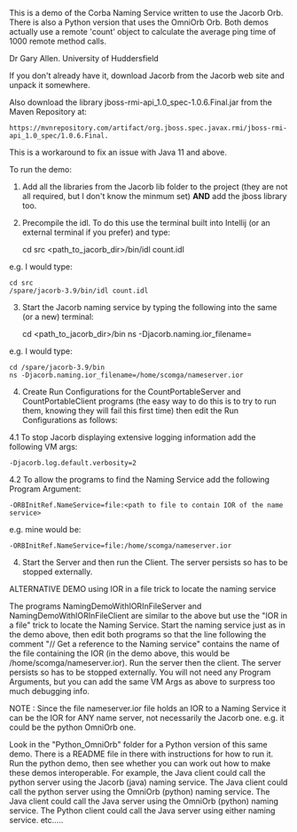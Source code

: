 This is a demo of the Corba Naming Service written to use the Jacorb Orb.  There is also a Python version that uses the OmniOrb Orb.
Both demos actually use a remote 'count' object to calculate the average ping time of 1000 remote method calls.

Dr Gary Allen.
University of Huddersfield

If you don't already have it, download Jacorb from the Jacorb web site and unpack it somewhere.

Also download the library jboss-rmi-api_1.0_spec-1.0.6.Final.jar from the Maven Repository at:

    https://mvnrepository.com/artifact/org.jboss.spec.javax.rmi/jboss-rmi-api_1.0_spec/1.0.6.Final.

This is a workaround to fix an issue with Java 11 and above.

To run the demo:

1.  Add all the libraries from the Jacorb lib folder to the project (they are not all required, but I don't know the minmum set) **AND** add the jboss library too.

2.  Precompile the idl.  To do this use the terminal built into Intellij (or an external terminal if you prefer) and type:


    cd src
    <path_to_jacorb_dir>/bin/idl count.idl

e.g. I would type:

    cd src
    /spare/jacorb-3.9/bin/idl count.idl
    
3.  Start the Jacorb naming service by typing the following into the same (or a new) terminal:


    cd <path_to_jacorb_dir>/bin
    ns -Djacorb.naming.ior_filename=<path to file to contain IOR of the name service>

e.g. I would type:

    cd /spare/jacorb-3.9/bin
    ns -Djacorb.naming.ior_filename=/home/scomga/nameserver.ior


4.  Create Run Configurations for the CountPortableServer and CountPortableClient programs (the easy way to do this is to try to run them, knowing they will fail this first time) then edit the Run Configurations as follows:

4.1  To stop Jacorb displaying extensive logging information add the following VM args:

    -Djacorb.log.default.verbosity=2
    
4.2 To allow the programs to find the Naming Service add the following Program Argument:

    -ORBInitRef.NameService=file:<path to file to contain IOR of the name service>

e.g. mine would be:

    -ORBInitRef.NameService=file:/home/scomga/nameserver.ior

4.  Start the Server and then run the Client.  The server persists so has to be stopped externally.



ALTERNATIVE DEMO using IOR in a file trick to locate the naming service

The programs NamingDemoWithIORInFileServer and NamingDemoWithIORInFileClient are similar to the above but use the "IOR in a file" trick to locate the Naming Service.
Start the naming service just as in the demo above, then edit both programs so that the line following the comment "// Get a reference to the Naming service" contains the name of the file containing the IOR (in the demo above, this would be /home/scomga/nameserver.ior).
Run the server then the client.  The server persists so has to be stopped externally.  You will not need any Program Arguments, but you can add the same VM Args as above to surpress too much debugging info.


NOTE : Since the file nameserver.ior file holds an IOR to a Naming Service it can be the IOR for ANY name server, not necessarily the Jacorb one.  e.g. it could be the python OmniOrb one.

Look in the "Python_OmniOrb" folder for a Python version of this same demo.
There is a README file in there with instructions for how to run it.
Run the python demo, then see whether you can work out how to make these demos interoperable.
For example, the Java client could call the python server using the Jacorb (java) naming service.
The Java client could call the python server using the OmniOrb (python) naming service.
The Java client could call the Java server using the OmniOrb (python) naming service.
The Python client could call the Java server using either naming service.
etc.....

